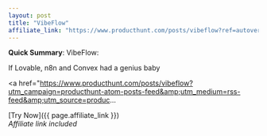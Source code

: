```yaml
---
layout: post
title: "VibeFlow"
affiliate_link: "https://www.producthunt.com/posts/vibeflow?ref=autoverse&utm_source=autoverse"
---
```


**Quick Summary**: VibeFlow: <p>
            If Lovable, n8n and Convex had a genius baby
          </p>
          <p>
            <a href="https://www.producthunt.com/posts/vibeflow?utm_campaign=producthunt-atom-posts-feed&amp;utm_medium=rss-feed&amp;utm_source=produc...

[Try Now]({{ page.affiliate_link }})  
*Affiliate link included*
